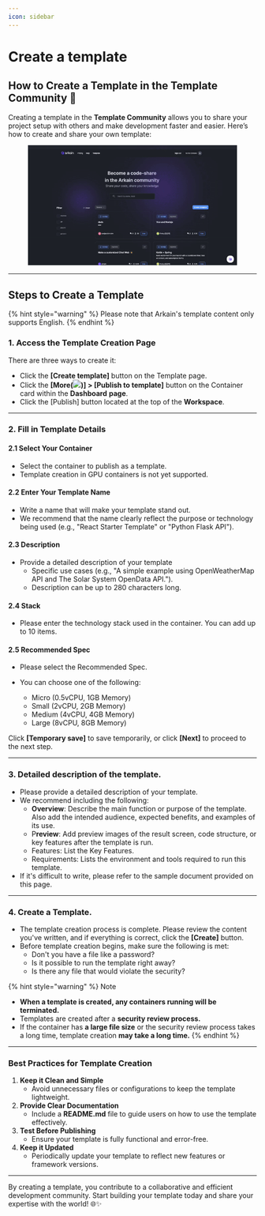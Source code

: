 ```yaml
---
icon: sidebar
---
```


# Create a template

## How to Create a Template in the Template Community 🌟

Creating a template in the **Template Community** allows you to share your project setup with others and make development faster and easier. Here’s how to create and share your own template:

<figure><img src="../../.gitbook/assets/ezgif.com-video-to-gif-converter.gif" alt=""><figcaption></figcaption></figure>

***

## **Steps to Create a Template**

{% hint style="warning" %}
Please note that Arkain's template content only supports English.
{% endhint %}

### **1. Access the Template Creation Page**

There are three ways to create it:

* Click the **\[Create template]** button on the Template page.
* Click the **\[More(**![](<../../.gitbook/assets/스크린샷 2025-02-24 오후 8.41.53.png>)**)] > \[Publish to template]** button on the Container card within the **Dashboard** **page**.
* Click the \[Publish] button located at the top of the **Workspace**.

***

### **2. Fill in Template Details**

#### **2.1**  Select Your Container

* Select the container to publish as a template.
* Template creation in GPU containers is not yet supported.

#### **2.2 Enter Your Template Name**

* Write a name that will make your template stand out.
* We recommend that the name clearly reflect the purpose or technology being used (e.g., "React Starter Template" or "Python Flask API").

#### **2.3 Description**

* Provide a detailed description of your template
  * Specific use cases (e.g., "A simple example using OpenWeatherMap API and The Solar System OpenData API.").
  * Description can be up to 280 characters long.

#### **2.4 Stack**

* Please enter the technology stack used in the container. You can add up to 10 items.

#### **2.5 Recommended Spec**

* Please select the Recommended Spec.&#x20;
*   You can choose one of the following:&#x20;

    * Micro (0.5vCPU, 1GB Memory)
    * Small (2vCPU, 2GB Memory)
    * Medium (4vCPU, 4GB Memory)
    * Large (8vCPU, 8GB Memory)



Click **\[Temporary save]** to save temporarily, or click **\[Next]** to proceed to the next step.

***

### **3. D**etailed description of the template.

* Please provide a detailed description of your template.&#x20;
* We recommend including the following:
  * **Overview**: Describe the main function or purpose of the template. Also add the intended audience, expected benefits, and examples of its use.
  * P**review**: Add preview images of the result screen, code structure, or key features after the template is run.
  * Features: List the Key Features.
  * Requirements: Lists the environment and tools required to run this template.
* If it's difficult to write, please refer to the sample document provided on this page.

***

### **4.** Create a Template.

* The template creation process is complete. Please review the content you've written, and if everything is correct, click the **\[Create]** button.
* Before template creation begins, make sure the following is met:
  * Don't you have a file like a password?
  * Is it possible to run the template right away?
  * Is there any file that would violate the security?

{% hint style="warning" %}
Note

* **When a template is created, any containers running will be terminated.**
* Templates are created after a **security review process.**&#x20;
* If the container has **a large file size** or the security review process takes a long time, template creation **may take a long time.**
{% endhint %}

***

### **Best Practices for Template Creation**

1. **Keep it Clean and Simple**
   * Avoid unnecessary files or configurations to keep the template lightweight.
2. **Provide Clear Documentation**
   * Include a **README.md** file to guide users on how to use the template effectively.
3. **Test Before Publishing**
   * Ensure your template is fully functional and error-free.
4. **Keep it Updated**
   * Periodically update your template to reflect new features or framework versions.

***

By creating a template, you contribute to a collaborative and efficient development community. Start building your template today and share your expertise with the world! 🌐✨
